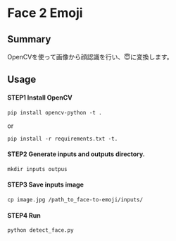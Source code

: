 # Face 2 Emoji

## Summary
OpenCVを使って画像から顔認識を行い、😇に変換します。

## Usage

#### STEP1 Install OpenCV
```
pip install opencv-python -t .
```
or
```
pip install -r requirements.txt -t.
```

#### STEP2 Generate inputs and outputs directory.
```
mkdir inputs outpus
```

#### STEP3 Save inputs image
```
cp image.jpg /path_to_face-to-emoji/inputs/
```

#### STEP4 Run
```
python detect_face.py
```
